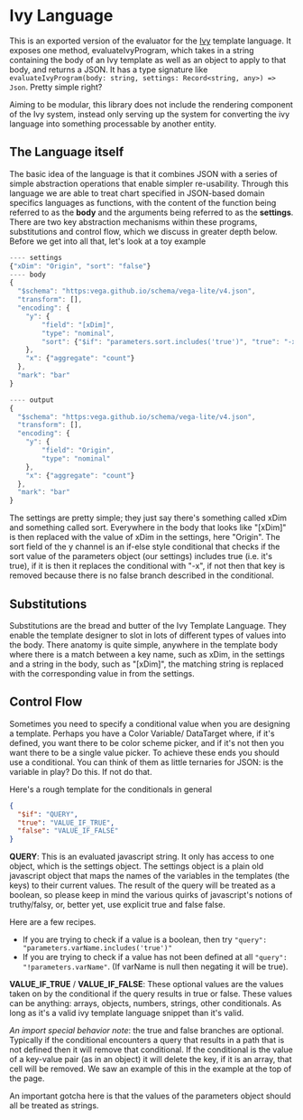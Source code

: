# Ivy Language

This is an exported version of the evaluator for the [Ivy](https://github.com/mcnuttandrew/ivy) template language. It exposes one method, evaluateIvyProgram, which takes in a string containing the body of an Ivy template as well as an object to apply to that body, and returns a JSON. It has a type signature like `evaluateIvyProgram(body: string, settings: Record<string, any>) => Json`. Pretty simple right?

Aiming to be modular, this library does not include the rendering component of the Ivy system, instead only serving up the system for converting the ivy language into something processable by another entity.

## The Language itself

The basic idea of the language is that it combines JSON with a series of simple abstraction operations that enable simpler re-usability. Through this language we are able to treat chart specified in JSON-based domain specifics languages as functions, with the content of the function being referred to as the **body** and the arguments being referred to as the **settings**. There are two key abstraction mechanisms within these programs, substitutions and control flow, which we discuss in greater depth below. Before we get into all that, let's look at a toy example

```js
---- settings
{"xDim": "Origin", "sort": "false"}
---- body
{
  "$schema": "https:vega.github.io/schema/vega-lite/v4.json",
  "transform": [],
  "encoding": {
    "y": {
        "field": "[xDim]",
        "type": "nominal",
        "sort": {"$if": "parameters.sort.includes('true')", "true": "-x"}
    },
    "x": {"aggregate": "count"}
  },
  "mark": "bar"
}

---- output
{
  "$schema": "https:vega.github.io/schema/vega-lite/v4.json",
  "transform": [],
  "encoding": {
    "y": {
        "field": "Origin",
        "type": "nominal"
    },
    "x": {"aggregate": "count"}
  },
  "mark": "bar"
}
```

The settings are pretty simple; they just say there's something called xDim and something called sort. Everywhere in the body that looks like "[xDim]" is then replaced with the value of xDim in the settings, here "Origin". The sort field of the y channel is an if-else style conditional that checks if the sort value of the parameters object (our settings) includes true (i.e. it's true), if it is then it replaces the conditional with "-x", if not then that key is removed because there is no false branch described in the conditional.

## Substitutions

Substitutions are the bread and butter of the Ivy Template Language. They enable the template designer to slot in lots of different types of values into the body. There anatomy is quite simple, anywhere in the template body where there is a match between a key name, such as xDim, in the settings and a string in the body, such as "[xDim]", the matching string is replaced with the corresponding value in from the settings.

## Control Flow

Sometimes you need to specify a conditional value when you are designing a template. Perhaps you have a Color Variable/ DataTarget where, if it's defined, you want there to be color scheme picker, and if it's not then you want there to be a single value picker. To achieve these ends you should use a conditional. You can think of them as little ternaries for JSON: is the variable in play? Do this. If not do that.

Here's a rough template for the conditionals in general

```json
{
  "$if": "QUERY",
  "true": "VALUE_IF_TRUE",
  "false": "VALUE_IF_FALSE"
}
```

**QUERY**: This is an evaluated javascript string. It only has access to one object, which is the settings object. The settings object is a plain old javascript object that maps the names of the variables in the templates (the keys) to their current values. The result of the query will be treated as a boolean, so please keep in mind the various quirks of javascript's notions of truthy/falsy, or, better yet, use explicit true and false false.

Here are a few recipes.

- If you are trying to check if a value is a boolean, then try `"query": "parameters.varName.includes('true')"`
- If you are trying to check if a value has not been defined at all `"query": "!parameters.varName"`. (If varName is null then negating it will be true).

**VALUE_IF_TRUE** / **VALUE_IF_FALSE**: These optional values are the values taken on by the conditional if the query results in true or false. These values can be anything: arrays, objects, numbers, strings, other conditionals. As long as it's a valid ivy template language snippet than it's valid.

_An import special behavior note_: the true and false branches are optional. Typically if the conditional encounters a query that results in a path that is not defined then it will remove that conditional. If the conditional is the value of a key-value pair (as in an object) it will delete the key, if it is an array, that cell will be removed. We saw an example of this in the example at the top of the page.

An important gotcha here is that the values of the parameters object should all be treated as strings.
